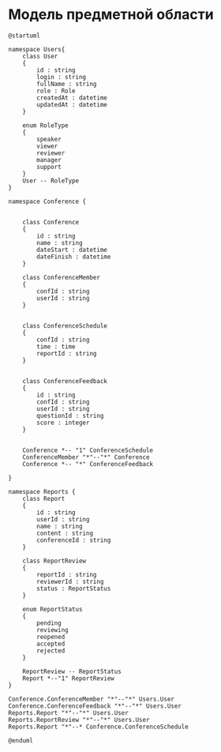 # Модель предметной области
<!-- Логическая модель, содержащая бизнес-сущности предметной области, атрибуты и связи между ними. 
Подробнее: https://confluence.mts.ru/pages/viewpage.action?pageId=375782602

Используется диаграмма классов UML. Документация: https://plantuml.com/class-diagram 
-->

```plantuml
@startuml

namespace Users{
    class User
    {
        id : string
        login : string
        fullName : string
        role : Role
        createdAt : datetime
        updatedAt : datetime
    }

    enum RoleType
    {
        speaker
        viewer
        reviewer
        manager
        support
    }
    User -- RoleType
}

namespace Conference {


    class Conference
    {
        id : string
        name : string
        dateStart : datetime
        dateFinish : datetime
    }

    class ConferenceMember
    {
        confId : string
        userId : string
    }


    class ConferenceSchedule
    {
        confId : string
        time : time
        reportId : string
    }


    class ConferenceFeedback
    {
        id : string
        confId : string
        userId : string
        questionId : string
        score : integer
    }


    Conference *-- "1" ConferenceSchedule
    ConferenceMember "*"--"*" Conference
    Conference *-- "*" ConferenceFeedback

}

namespace Reports {
    class Report
    {
        id : string
        userId : string
        name : string
        content : string
        conferenceId : string
    }

    class ReportReview
    {
        reportId : string
        reviewerId : string
        status : ReportStatus
    }

    enum ReportStatus
    {
        pending
        reviewing
        reopened
        accepted
        rejected
    }

    ReportReview -- ReportStatus
    Report *--"1" ReportReview
}

Conference.ConferenceMember "*"--"*" Users.User
Conference.ConferenceFeedback "*"--"*" Users.User
Reports.Report "*"--"*" Users.User
Reports.ReportReview "*"--"*" Users.User
Reports.Report "*"--* Conference.ConferenceSchedule

@enduml
```

